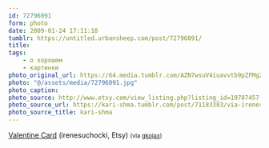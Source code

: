 ```yaml
---
id: 72796091
form: photo
date: 2009-01-24 17:11:18
tumblr: https://untitled.urbansheep.com/post/72796091/
title:
tags:
    - о хорошем
    - картинки
photo_original_url: https://64.media.tumblr.com/AZN7wsuV4iuavvtb9pZFMgZMo1_1280.jpg
photo: "@/assets/media/72796091.jpg"
photo_caption:
photo_source: http://www.etsy.com/view_listing.php?listing_id=19787457
photo_source_url: https://kari-shma.tumblr.com/post/71183383/via-irenesuchocki-etsy
photo_source_title: kari-shma
---
```


<p><a href="http://www.etsy.com/view_listing.php?listing_id=19787457">Valentine Card</a> (irenesuchocki, Etsy) <small>(via <a href="http://gkojax.tumblr.com/post/72768612">gkojax</a>)</small></p>
